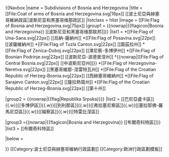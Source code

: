 {{Navbox
|name = Subdivisions of Bosnia and Herzegovina
|title = [[File:Coat of arms of Bosnia and Herzegovina.svg|16px]] [[波士尼亞與赫塞哥維納政區|波斯尼亚和黑塞哥维那政区]]
|listclass = hlist
|image = [[File:Flag of Bosnia and Herzegovina.svg|75px]] 
|group1 = {{nowrap|{{flagicon|Bosnia and Herzegovina}} [[波斯尼亚和黑塞哥维那联邦]]}}
|list1  = 
*[[File:Flag of Una-Sana.svg|22px]] [[烏納-薩納州]]
*[[File:Flag of Posavina.svg|22px]] [[波薩維納州]]
*[[File:Flag of Tuzla Canton.svg|22px]] [[圖茲拉州]]
*[[File:Flag of Zenica-Doboj.svg|22px]] [[澤尼察-多博伊州]]
*[[File:Flag of Bosnian Podrinje.svg|22px]] [[波斯尼亞-波德里涅州]]
*{{nowrap|[[File:Flag of Central Bosnia.svg|22px]] [[中波斯尼亞州]]}}
*[[File:Flag of Herzegovina-Neretva.svg|22px]] [[黑塞哥維那-涅雷特瓦州]]
*[[File:Flag of the Croatian Republic of Herzeg-Bosnia.svg|22px]] [[西赫塞哥維納州]]
*[[File:Flag of Sarajevo Canton.svg|22px]] [[薩拉熱窩州]]
*[[File:Flag of the Croatian Republic of Herzeg-Bosnia.svg|22px]] [[第十州]]

|group2 = {{nowrap|{{flag|Republika Srpska}}}}
|list2  = [[巴尼亞盧卡區]]{{.w}}[[多博伊區]]{{.w}}[[別利那區]]{{.w}}[[弗拉塞尼察區]]{{.w}}[[塞拉耶佛-羅馬尼亞區]]{{.w}}[[福察區]]{{.w}}[[特雷比涅區]]

|group3 ={{nowrap|{{flagicon|Bosnia and Herzegovina}} [[布爾奇科特區]]}}
|list3  = [[布爾奇科特區]]

|below =  

}}<noinclude>
[[Category:波士尼亞與赫塞哥維納行政區劃]]
[[Category:歐洲行政區劃模板]]
</noinclude>